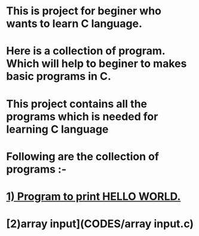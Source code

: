 # This is project for beginer who wants to learn C language.
# Here is a collection of program. Which will help to beginer to makes basic programs in C.
# This project contains all the programs which is needed for learning C language
# Following are the collection of programs :-

# [1) Program to print HELLO WORLD.](CODES/hello.c)
# [2)array input](CODES/array input.c)
